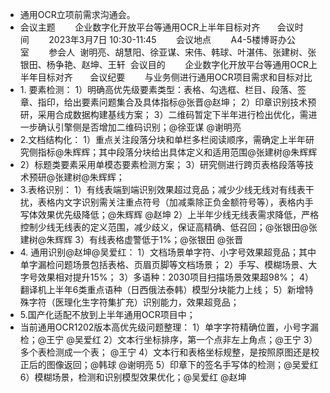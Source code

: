 - 通用OCR立项前需求沟通会。
- 会议主题        企业数字化开放平台等通用OCR上半年目标对齐      
  会议时间        2023年3月7日 10:30-11:45       
  会议地点        A4-5楼博哥办公室       
  参会人  谢明亮、胡慧阳、徐亚谋、宋伟、韩球、叶湛伟、张建树、张银田、杨争艳、赵坤、王轩 
  会议目的        企业数字化开放平台等通用OCR上半年目标对齐      
  会议纪要        与业务侧进行通用OCR项目需求和目标对比
- 1. 要素检测：
  1）明确高优先级要素类型：表格、勾选框、栏目、段落、签章、指印，给出要素问题集合及具体指标@张晋@赵坤；
  2）印章识别技术预研，采用合成数据构建基线方案；
  3）二维码暂定下半年进行检出优化，需进一步确认引擎侧是否增加二维码识别；@徐亚谋 @谢明亮
- 2.文档结构化：
  1）重点关注段落分块和单栏多栏阅读顺序，需确定上半年研究侧指标@朱辉辉；其中段落分块给出具体定义和适用范围@张建树@朱辉辉
- 2）标题类要素采用单模态要素检测方案；
  3）研究侧进行跨页表格段落等技术预研@张建树@朱辉辉；
- 3.表格识别：
  1）有线表端到端识别效果超过竞品；减少少线无线对有线表干扰，表格内文字识别需关注重点符号（加减乘除正负金额符号等），表格内手写体效果优先级降低；@朱辉辉 @赵坤
  2）上半年少线无线表需求降低，严格控制少线无线表的定义范围，减少歧义，保证高精确、低召回；@张银田@张建树@朱辉辉
  3）有线表格虚警低于1%；@张银田 @张晋
- 4. 通用识别@赵坤@吴爱红：
  1）文档场景单字符、小字号效果超竞品；其中单字漏检问题场景包括表格、页眉页脚等文档场景；
  2）手写、模糊场景、大字号效果相对提升15%；
  3）多语种：2030项目扫描场景效果超98%；
  4）翻译机上半年6类重点语种（日西俄法泰韩）模型分块能力上线；
  5）新增特殊字符（医理化生字符集扩充）识别能力，效果超竞品；
- 5.国产化适配不放到上半年通用OCR项目中；
- 当前通用OCR1202版本高优先级问题整理：
  1）单字字符精确位置，小号字漏检；@王宁 @吴爱红
  2）文本行坐标排序，第一个点非左上角点；@王宁
  3）多个表检测成一个表； @王宁
  4）文本行和表格坐标规整，是按照原图还是校正后的图像返回；@韩球 @谢明亮
  5）印章下的签名手写体的检测；@吴爱红
  6）模糊场景，检测和识别模型效果优化；@吴爱红 @赵坤